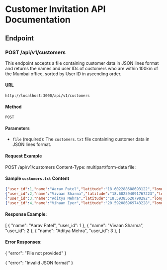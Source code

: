 # Customer Invitation API Documentation

## Endpoint

### POST /api/v1/customers

This endpoint accepts a file containing customer data in JSON lines format and returns the names and user IDs of customers who are within 100km of the Mumbai office, sorted by User ID in ascending order.

#### URL

`http://localhost:3000/api/v1/customers`

#### Method

`POST`

#### Parameters

- `file` (required): The `customers.txt` file containing customer data in JSON lines format.

#### Request Example

POST /api/v1/customers
Content-Type: multipart/form-data
file: <file content>


#### Sample `customers.txt` Content

```json
{"user_id":1,"name":"Aarav Patel","latitude":"18.602288688693122","longitude":"72.6075518864525"}
{"user_id":2,"name":"Vivaan Sharma","latitude":"18.602594091767223","longitude":"72.60806520318829"}
{"user_id":3,"name":"Aditya Mehra","latitude":"18.59385620790292","longitude":"72.60969846104362"}
{"user_id":4,"name":"Vihaan Iyer","latitude":"20.592086969743228","longitude":"72.62191518797307"}
```

#### Response Example: 

[
  {
    "name": "Aarav Patel",
    "user_id": 1
  },
  {
    "name": "Vivaan Sharma",
    "user_id": 2
  },
  {
    "name": "Aditya Mehra",
    "user_id": 3
  },
]

#### Error Responses:

{
  "error": "File not provided"
}

{
  "error": "Invalid JSON format"
}
